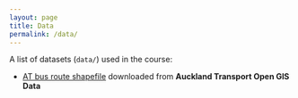 ```yaml
---
layout: page
title: Data
permalink: /data/
---
```


A list of datasets (`data/`) used in the course:

* [AT bus route shapefile](https://data-atgis.opendata.arcgis.com/datasets/bus-route/data?geometry=169.841%2C-37.610%2C179.685%2C-36.072) downloaded from **Auckland Transport Open GIS Data**


